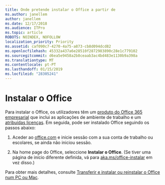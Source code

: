 ```yaml
---
title: Onde pretende instalar o Office a partir de
ms.author: janellem
author: janellem
ms.date: 12/17/2018
ms.audience: ITPro
ms.topic: article
ROBOTS: NOINDEX, NOFOLLOW
localization_priority: Priority
ms.assetid: caf090c7-4270-4a75-a873-cb8d094dcd82
ms.openlocfilehash: 45332a437a6e28510f2872983890c28e1c779102
ms.sourcegitcommit: d6ea5e9458a2b8ceaab3ac4bd483e1130b9a398a
ms.translationtype: MT
ms.contentlocale: pt-PT
ms.lasthandoff: 01/15/2019
ms.locfileid: "28305241"
---
```

# <a name="install-office"></a>Instalar o Office

Para instalar o Office, os utilizadores têm um [produto do Office 365 empresarial](https://support.office.com/article/f8ab5e25-bf3f-4a47-b264-174b1ee925fd.aspx) que inclui as aplicações de ambiente de trabalho e um [atribuídas licenças](https://docs.microsoft.com/office365/admin/subscriptions-and-billing/assign-licenses-to-users). Em seguida, pode ser instalado Office seguindo os passos abaixo:
  
1. Aceder ao [office.com](https://www.office.com) e inicie sessão com a sua conta de trabalho ou escolares, se ainda não iniciou sessão. 
    
2. Na home page do Office, seleccione **Instalar o Office**. (Se tiver uma página de início diferente definida, vá para [aka.ms/office-instalar](https://aka.ms/office-install) em vez disso.) 
    
Para obter mais detalhes, consulte [Transferir e instalar ou reinstalar o Office num PC ou Mac](https://support.office.com/article/4414eaaf-0478-48be-9c42-23adc4716658.aspx).
  

